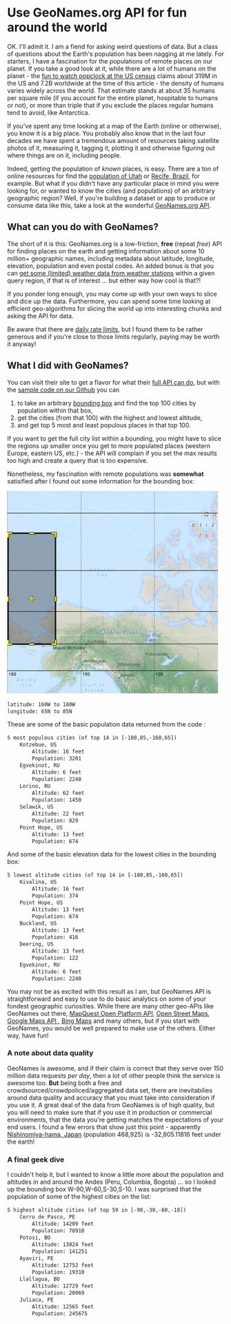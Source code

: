 # Use GeoNames.org API for fun around the world

OK.  I'll admit it.  I am a fiend for asking weird questions of data.  But a class of questions about the Earth's population has been nagging at me lately.  For starters, I have a fascination for the populations of remote places on our planet.  If you take a good look at it, while there are a lot of humans on the planet - the [fun to watch popclock at the US census](http://www.census.gov/popclock/) claims about 319M in the US and 7.2B worldwide at the time of this article - the density of humans varies widely across the world.  That estimate stands at about 35 humans per square mile (if you account for the entire planet, hospitable to humans or not), or more than triple that if you exclude the places regular humans tend to avoid, like Antarctica.

If you've spent any time looking at a map of the Earth (online or otherwise), you know it is a big place.  You probably also know that in the last four decades we have spent a tremendous amount of resources taking satellite photos of it, measuring it, tagging it, plotting it and otherwise figuring out where things are on it, including people.

Indeed, getting the population of _known_ places, is easy.  There are a ton of online resources for find the [population of Utah](http://www.census.gov/popest/index.html) or [Recife, Brazil](http://en.wikipedia.org/wiki/Recife), for example.  But what if you didn't have any particular place in mind you were looking for, or wanted to know the cities (and populations) of an arbitrary geographic region?  Well, if you're building a dataset or app to produce or consume data like this, take a look at the wonderful [GeoNames.org API](www.geonames.org). 

## What can you do with GeoNames?
The short of it is this: GeoNames.org is a low-friction, **free** (repeat _free_) API for finding places on the earth and getting information about some 10 million+ geographic names, including metadata about latitude, longitude, elevation, population and even postal codes.  An added bonus is that you can [get some (limited) weather data from weather stations](http://www.geonames.org/export/JSON-webservices.html#weatherJSON) within a given query region, if that is of interest ... but either way how cool is that?!

If you ponder long enough, you may come up with your own ways to slice and dice up the data.  Furthermore, you can spend some time looking at efficient geo-algorithms for slicing the world up into interesting chunks and asking the API for data.

Be aware that there are [daily rate limits](http://www.geonames.org/export/), but I found them to be rather generous and if you're close to those limits regularly, paying may be worth it anyway!


## What I did with GeoNames?
You can visit their site to get a flavor for what their [full API can do](http://www.geonames.org/export/web-services.html), but with the [sample code on our Github](https://github.com/gorpmlabs/hdspublic/tree/master/API_Friday/12122014_geonames) you can 

1. to take an arbitrary [bounding box](http://wiki.openstreetmap.org/wiki/Bounding_Box) and find the top 100 cities by population within that box, 
2. get the cities (from that 100) with the highest and lowest altitude, 
3. and get top 5 most and least populous places in that top 100.

If you want to get the full city list within a bounding, you might have to slice the regions up smaller once you get to more populated places (western Europe, eastern US, etc.) - the API will complain if you set the max results too high and create a query that is too expensive.

Nonetheless, my fascination with remote populations was **somewhat** satisified after I found out some information for the bounding box:

![](img/bounding_box_img.png)

	latitude: 160W to 180W
	longitude: 65N to 85N

These are some of the basic population data returned from the code :

	5 most populous cities (of top 14 in [-180,85,-160,65])
		Kotzebue, US 
			Altitude: 16 feet
			Population: 3201
		Egvekinot, RU 
			Altitude: 6 feet
			Population: 2248
		Lorino, RU 
			Altitude: 62 feet
			Population: 1450
		Selawik, US 
			Altitude: 22 feet
			Population: 829
		Point Hope, US 
			Altitude: 13 feet
			Population: 674

And some of the basic elevation data for the lowest cities in the bounding box:

	5 lowest altitude cities (of top 14 in [-180,85,-160,65])
		Kivalina, US 
			Altitude: 16 feet
			Population: 374
		Point Hope, US 
			Altitude: 13 feet
			Population: 674
		Buckland, US 
			Altitude: 13 feet
			Population: 416
		Deering, US 
			Altitude: 13 feet
			Population: 122
		Egvekinot, RU 
			Altitude: 6 feet
			Population: 2248

You may not be as excited with this result as I am, but GeoNames API is straightforward and easy to use to do basic analytics on some of your fondest geographic curiosities.  While there are many other geo-APIs like GeoNames out there, [MapQuest Open Platform API](http://open.mapquestapi.com/), [Open Street Maps](http://openstreetmap.org/), [Google Maps API ](https://developers.google.com/maps/), [Bing Maps](http://www.microsoft.com/maps/choose-your-bing-maps-API.aspx) and many others, but if you start with GeoNames, you would be well prepared to make use of the others.  Either way, have fun!

### A note about data quality
GeoNames is awesome, and if their claim is correct that they serve over 150 million data requests _per day_, then a lot of other people think the service is awesome too.  **But** being both a free and crowdsourced/crowdpoliced/aggregated data set, there are inevitabilies around data quality and accuracy that you must take into consideration if you use it.  A great deal of the data from GeoNames is of high quality, but you will need to make sure that if you use it in production or commercial environments, that the data you're getting matches the expectations of your end users.  I found a few errors that show just this point - apparently [Nishinomiya-hama, Japan](http://en.wikipedia.org/wiki/Nishinomiya,_Hy%C5%8Dgo) (population 468,925) is -32,805.11816 feet under the earth!
 	
### A final geek dive
I couldn't help it, but I wanted to know a little more about the population and altitudes in and around the Andes (Peru, Columbia, Bogota) ... so I looked up the bounding box W-90,W-60,S-30,S-10.  I was surprised that the population of some of the highest cities on the list:

	
	5 highest altitude cities (of top 59 in [-90,-30,-60,-10])
		Cerro de Pasco, PE 
			Altitude: 14209 feet
			Population: 78910
		Potosí, BO 
			Altitude: 13024 feet
			Population: 141251
		Ayaviri, PE 
			Altitude: 12752 feet
			Population: 19310
		Llallagua, BO 
			Altitude: 12729 feet
			Population: 28069
		Juliaca, PE 
			Altitude: 12565 feet
			Population: 245675